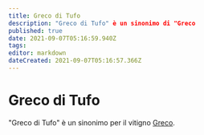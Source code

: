 ```yaml
---
title: Greco di Tufo
description: "Greco di Tufo" è un sinonimo di "Greco
published: true
date: 2021-09-07T05:16:59.940Z
tags: 
editor: markdown
dateCreated: 2021-09-07T05:16:57.366Z
---
```


# Greco di Tufo

"Greco di Tufo" è un sinonimo per il vitigno [Greco](/vitigni/Italia/bacca-bianca/greco).